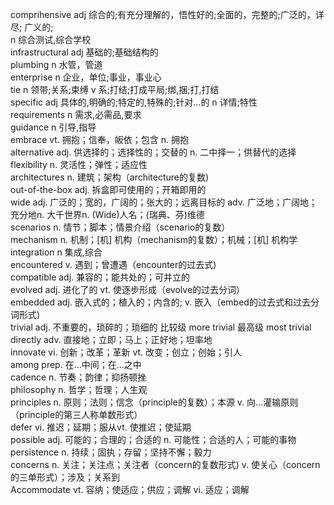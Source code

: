 comprihensive adj 综合的;有充分理解的，悟性好的;全面的，完整的;广泛的，详尽;
广义的;  
n 综合测试,综合学校  
infrastructural adj  基础的;基础结构的  
plumbing n 水管，管道  
enterprise n 企业，单位;事业，事业心  
tie n 领带;关系;束缚 v 系;打结;打成平局;绑,捆;打,打结  
specific adj 具体的,明确的;特定的,特殊的;针对...的 n 详情;特性  
requirements n 需求,必需品,要求  
guidance n 引导,指导  
embrace vt. 拥抱；信奉，皈依；包含 n. 拥抱  
alternative adj. 供选择的；选择性的；交替的 n. 二中择一；供替代的选择  
flexibility n. 灵活性；弹性；适应性  
architectures n. 建筑；架构（architecture的复数)  
out-of-the-box adj. 拆盒即可使用的；开箱即用的  
wide adj. 广泛的；宽的，广阔的；张大的；远离目标的 adv. 广泛地；广阔地；充分地n. 大千世界n. (Wide)人名；(瑞典、芬)维德  
scenarios n. 情节；脚本；情景介绍（scenario的复数）  
mechanism n. 机制；[机] 机构（mechanism的复数）；机械；[机] 机构学  
integration n 集成,综合  
encountered v. 遇到；曾遭遇（encounter的过去式)  
compatible adj. 兼容的；能共处的；可并立的  
evolved adj. 进化了的 vt. 使逐步形成（evolve的过去分词）  
embedded adj. 嵌入式的；植入的；内含的; v. 嵌入（embed的过去式和过去分词形式)  
trivial adj. 不重要的，琐碎的；琐细的 比较级 more trivial 最高级 most trivial  
directly adv. 直接地；立即；马上；正好地；坦率地  
innovate vi. 创新；改革；革新 vt. 改变；创立；创始；引人  
among prep. 在…中间；在…之中  
cadence n. 节奏；韵律；抑扬顿挫  
philosophy n. 哲学；哲理；人生观  
principles n. 原则；法则；信念（principle的复数）；本源 v. 向…灌输原则（principle的第三人称单数形式）  
defer vi. 推迟；延期；服从vt. 使推迟；使延期  
possible adj. 可能的；合理的；合适的 n. 可能性；合适的人；可能的事物  
persistence n. 持续；固执；存留；坚持不懈；毅力  
concerns n. 关注；关注点；关注者（concern的复数形式) v. 使关心（concern的三单形式）；涉及；关系到  
Accommodate vt. 容纳；使适应；供应；调解 vi. 适应；调解  

